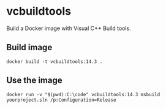 # vcbuildtools

Build a Docker image with Visual C++ Build tools.

## Build image

```
docker build -t vcbuildtools:14.3 .
```

## Use the image

```
docker run -v "$(pwd):C:\code" vcbuildtools:14.3 msbuild yourproject.sln /p:Configuration=Release
```
